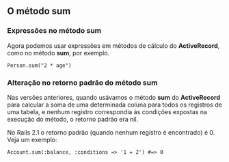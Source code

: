 ## O método sum

### Expressões no método sum

Agora podemos usar expressões em métodos de cálculo do **ActiveRecord**, como no método **sum**, por exemplo.

	Person.sum("2 * age")

### Alteração no retorno padrão do método sum

Nas versões anteriores, quando usávamos o método **sum** do **ActiveRecord** para calcular a soma de uma determinada coluna para todos os registros de uma tabela, e nenhum registro correspondia às condições expostas na execução do método, o retorno padrão era nil.

No Rails 2.1 o retorno padrão (quando nenhum registro é encontrado) é 0. Veja um exemplo:

	Account.sum(:balance, :conditions => '1 = 2') #=> 0
